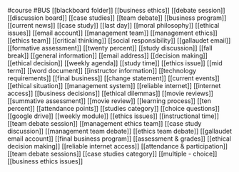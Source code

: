 #course
#BUS
[[blackboard folder]]
[[business ethics]]
[[debate session]]
[[discussion board]]
[[case studies]]
[[team debate]]
[[business program]]
[[current news]]
[[case study]]
[[last day]]
[[moral philosophy]]
[[ethical issues]]
[[email account]]
[[management team]]
[[management ethics]]
[[ethics team]]
[[critical thinking]]
[[social responsibility]]
[[gallaudet email]]
[[formative assessment]]
[[twenty percent]]
[[study discussion]]
[[fall break]]
[[general information]]
[[email address]]
[[decision making]]
[[ethical decision]]
[[weekly agenda]]
[[study time]]
[[ethics issue]]
[[mid term]]
[[word document]]
[[instructor information]]
[[technology requirements]]
[[final business]]
[[change statement]]
[[current events]]
[[ethical situation]]
[[management system]]
[[reliable internet]]
[[internet access]]
[[business decisions]]
[[ethical dilemmas]]
[[movie reviews]]
[[summative assessment]]
[[movie review]]
[[learning process]]
[[ten percent]]
[[attendance points]]
[[studies category]]
[[choice questions]]
[[google drive]]
[[weekly module]]
[[ethics issues]]
[[instructional time]]
[[team debate session]]
[[management ethics team]]
[[case study discussion]]
[[management team debate]]
[[ethics team debate]]
[[gallaudet email account]]
[[final business program]]
[[assessment & grades]]
[[ethical decision making]]
[[reliable internet access]]
[[attendance & participation]]
[[team debate sessions]]
[[case studies category]]
[[multiple - choice]]
[[business ethics issues]]
